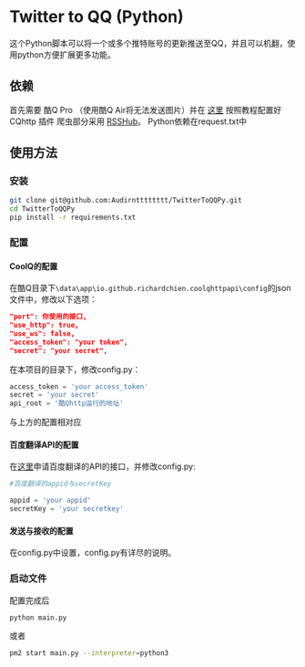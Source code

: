 # Twitter to QQ (Python)

这个Python脚本可以将一个或多个推特账号的更新推送至QQ，并且可以机翻，使用python方便扩展更多功能。

## 依赖

首先需要 酷Q Pro （使用酷Q Air将无法发送图片）并在 [这里](https://cqhttp.cc/docs/4.12/#/Configuration) 按照教程配置好 CQhttp 插件
爬虫部分采用 [RSSHub](https://rsshub.app/)。
Python依赖在request.txt中

## 使用方法

### 安装

```bash
git clone git@github.com:Audirntttttttt/TwitterToQQPy.git
cd TwitterToQQPy
pip install -r requirements.txt
```

### 配置

#### CoolQ的配置

在酷Q目录下`\data\app\io.github.richardchien.coolqhttpapi\config`的json文件中，修改以下选项：

```json
"port": 你使用的接口,
"use_http": true,
"use_ws": false,
"access_token": "your token",
"secret": "your secret",
```
在本项目的目录下，修改config.py：
```python
access_token = 'your access_token'
secret = 'your secret'
api_root = '酷Qhttp运行的地址'
```
与上方的配置相对应

#### 百度翻译API的配置

在[这里](http://api.fanyi.baidu.com/api/trans/product/index)申请百度翻译的API的接口，并修改config.py:

```python
#百度翻译的appid与secretKey

appid = 'your appid'
secretKey = 'your secretkey'
```

#### 发送与接收的配置

在config.py中设置，config.py有详尽的说明。

### 启动文件

配置完成后

```bash
python main.py
```

或者

```bash
pm2 start main.py --interpreter=python3
```



